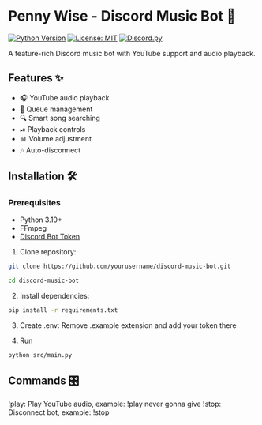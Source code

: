 # Penny Wise - Discord Music Bot 🎵

[![Python Version](https://img.shields.io/badge/python-3.10%2B-blue)](https://www.python.org/)
[![License: MIT](https://img.shields.io/badge/License-MIT-yellow.svg)](https://opensource.org/licenses/MIT)
[![Discord.py](https://img.shields.io/badge/discord.py-2.3.1+-blue.svg)](https://discordpy.readthedocs.io/)

A feature-rich Discord music bot with YouTube support and audio playback.

## Features ✨
- 🎧 YouTube audio playback
- 📜 Queue management
- 🔍 Smart song searching
- ⏯ Playback controls
- 📊 Volume adjustment
- 🎶 Auto-disconnect

## Installation 🛠️

### Prerequisites
- Python 3.10+
- FFmpeg
- [Discord Bot Token](https://discord.com/developers/applications)

1. Clone repository:
```bash
git clone https://github.com/yourusername/discord-music-bot.git
```
```bash
cd discord-music-bot
```

2. Install dependencies:
```bash
pip install -r requirements.txt
```

3. Create .env:
Remove .example extension and add your token there

4. Run
```bash
python src/main.py
```

## Commands 🎛️
!play:	Play YouTube audio,	example: !play never gonna give
!stop:	Disconnect bot, example: !stop

